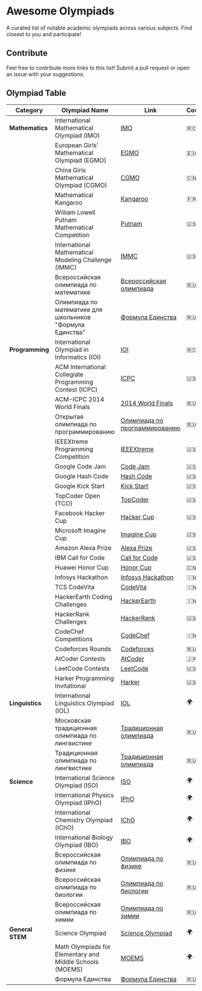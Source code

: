 # Awesome Olympiads
A curated list of notable academic olympiads across various subjects. Find closest to you and participate!

## Contribute
Feel free to contribute more links to this list! Submit a pull request or open an issue with your suggestions.

## Olympiad Table
| Category                  | Olympiad Name                                                                                   | Link                                           | Country |
|---------------------------|------------------------------------------------------------------------------------------------|------------------------------------------------|---------|
| **Mathematics**           | International Mathematical Olympiad (IMO)                                                    | [IMO](https://www.imo-official.org)            | 🇷🇴     |
|                           | European Girls' Mathematical Olympiad (EGMO)                                                  | [EGMO](https://www.egmo.org)                   | 🇪🇺     |
|                           | China Girls Mathematical Olympiad (CGMO)                                                      | [CGMO](https://www.cgmo.org)                   | 🇨🇳     |
|                           | Mathematical Kangaroo                                                                          | [Kangaroo](https://www.kangaroo.org)           | 🇫🇷     |
|                           | William Lowell Putnam Mathematical Competition                                                 | [Putnam](https://www.math.harvard.edu/putnam)  | 🇺🇸     |
|                           | International Mathematical Modeling Challenge (IMMC)                                           | [IMMC](https://www.immchallenge.org)           | 🇺🇸     |
|                           | Всероссийская олимпиада по математике                                                         | [Всероссийская олимпиада](https://olimpiada.ru/activity/72/tasks) | 🇷🇺 |
|                           | Олимпиада по математике для школьников "Формула Единства"                                     | [Формула Единства](https://olimpiada.ru)       | 🇷🇺 |
| **Programming**           | International Olympiad in Informatics (IOI)                                                   | [IOI](https://ioinformatics.org)               | 🇷🇴     |
|                           | ACM International Collegiate Programming Contest (ICPC)                                        | [ICPC](https://icpc.global)                    | 🇺🇸     |
|                           | ACM-ICPC 2014 World Finals                                                                    | [2014 World Finals](https://icpc.global/community/results-2014) | 🇷🇺     |
|                           | Открытая олимпиада по программированию                                                        | [Олимпиада по программированию](https://olimpiada.ru/activity/23) | 🇷🇺 |
|                           | IEEEXtreme Programming Competition                                                             | [IEEEXtreme](https://ieeextreme.org)           | 🇺🇸     |
|                           | Google Code Jam                                                                                | [Code Jam](https://codingcompetitions.withgoogle.com/codejam) | 🇺🇸 |
|                           | Google Hash Code                                                                               | [Hash Code](https://codingcompetitions.withgoogle.com/hashcode) | 🇺🇸 |
|                           | Google Kick Start                                                                              | [Kick Start](https://codingcompetitions.withgoogle.com/kickstart) | 🇺🇸 |
|                           | TopCoder Open (TCO)                                                                            | [TopCoder](https://www.topcoder.com)           | 🇺🇸     |
|                           | Facebook Hacker Cup                                                                            | [Hacker Cup](https://www.facebook.com/hackercup) | 🇺🇸     |
|                           | Microsoft Imagine Cup                                                                          | [Imagine Cup](https://imaginecup.microsoft.com) | 🇺🇸 |
|                           | Amazon Alexa Prize                                                                             | [Alexa Prize](https://developer.amazon.com/alexaprize) | 🇺🇸 |
|                           | IBM Call for Code                                                                              | [Call for Code](https://callforcode.org)       | 🇺🇸     |
|                           | Huawei Honor Cup                                                                               | [Honor Cup](https://developer.huawei.com/consumer/en/activity/codingcompetition) | 🇨🇳 |
|                           | Infosys Hackathon                                                                              | [Infosys Hackathon](https://www.infosys.com/developers/student-programs/hackathon.html) | 🇮🇳 |
|                           | TCS CodeVita                                                                                   | [CodeVita](https://www.tcscodevita.com)        | 🇮🇳     |
|                           | HackerEarth Coding Challenges                                                                  | [HackerEarth](https://www.hackerearth.com/challenges) | 🇮🇳 |
|                           | HackerRank Challenges                                                                          | [HackerRank](https://www.hackerrank.com/contests) | 🇺🇸 |
|                           | CodeChef Competitions                                                                          | [CodeChef](https://www.codechef.com/contests)  | 🇮🇳     |
|                           | Codeforces Rounds                                                                              | [Codeforces](https://codeforces.com/contests)  | 🇷🇺     |
|                           | AtCoder Contests                                                                               | [AtCoder](https://atcoder.jp/contests)         | 🇯🇵     |
|                           | LeetCode Contests                                                                              | [LeetCode](https://leetcode.com/contest)       | 🇺🇸     |
|                           | Harker Programming Invitational                                                                 | [Harker](https://harkerprogramming.com)        | 🇺🇸     |
| **Linguistics**           | International Linguistics Olympiad (IOL)                                                      | [IOL](https://ioling.org)                      | 🌍      |
|                           | Московская традиционная олимпиада по лингвистике                                              | [Традиционная олимпиада](https://olimpiada.ru/activity/39) | 🇷🇺 |
|                           | Традиционная олимпиада по лингвистике                                                        | [Традиционная олимпиада](https://ling.olimpiada.ru/trad_olymp) | 🇷🇺 |
| **Science**               | International Science Olympiad (ISO)                                                           | [ISO](https://www.iosociety.org)               | 🌍      |
|                           | International Physics Olympiad (IPhO)                                                          | [IPhO](http://www.ipho.org)                    | 🌍      |
|                           | International Chemistry Olympiad (IChO)                                                        | [IChO](http://www.icho.sk)                     | 🌍      |
|                           | International Biology Olympiad (IBO)                                                           | [IBO](http://www.ibo-info.org)                 | 🌍      |
|                           | Всероссийская олимпиада по физике                                                             | [Олимпиада по физике](https://olimpiada.ru/for-abiturients/olympiads/physics) | 🇷🇺 |
|                           | Всероссийская олимпиада по биологии                                                           | [Олимпиада по биологии](https://olimpiada.ru)  | 🇷🇺 |
|                           | Всероссийская олимпиада по химии                                                              | [Олимпиада по химии](https://olimpiada.ru)     | 🇷🇺 |
| **General STEM**          | Science Olympiad                                                                              | [Science Olympiad](https://www.soinc.org)      | 🌍      |
|                           | Math Olympiads for Elementary and Middle Schools (MOEMS)                                      | [MOEMS](https://moems.org)                     | 🌍      |
|                           | Формула Единства                                                                               | [Формула Единства](https://olimpiada.ru)       | 🇷🇺 |

